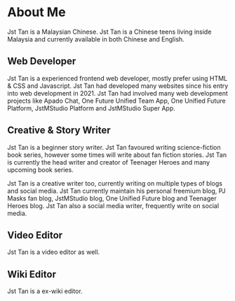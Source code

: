 # About Me
<p>Jst Tan is a Malaysian Chinese. Jst Tan is a Chinese teens living inside Malaysia and currently available in both Chinese and English. </p> 

<h2>Web Developer</h2>
<p>Jst Tan is a experienced frontend web developer, mostly prefer using HTML & CSS and Javascript. Jst Tan had developed many websites since his entry into web development in 2021. Jst Tan had involved many web development projects like Apado Chat, One Future Unified Team App, One Unified Future Platform, JstMStudio Platform and JstMStudio Super App.</p> 

<h2>Creative & Story Writer</h2>
<p>Jst Tan is a beginner story writer. Jst Tan favoured writing science-fiction book series, however some times will write about fan fiction stories. Jst Tan is currently the head writer and creator of Teenager Heroes and many upcoming book series.</p>

<p>Jst Tan is a creative writer too, currently writing on multiple types of blogs and social media. Jst Tan currently maintain his personal freemium blog, PJ Masks fan blog, JstMStudio blog, One Unified Future blog and Teenager Heroes blog. Jst Tan also a social media writer, frequently write on social media. </p> 

<h2>Video Editor</h2>
<p>Jst Tan is a video editor as well. </p>

<h2>Wiki Editor</h2>
<p>Jst Tan is a ex-wiki editor. </p>